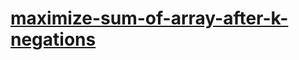 # [maximize-sum-of-array-after-k-negations](https://leetcode-cn.com/problems/maximize-sum-of-array-after-k-negations)
